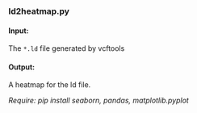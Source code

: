 
### ld2heatmap.py
#### Input: 
The `*.ld` file generated by vcftools
#### Output: 
A heatmap for the ld file.

*Require: pip install seaborn, pandas, matplotlib.pyplot*

